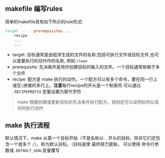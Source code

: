## makefile 编写rules

简单的makefile具有如下所示的rule形式:

```makefile
target ... : prerequisites ...
    recipe
    ...
    ...
```
- target: 目标通常是由程序生成的文件的名称;包括可执行文件或目标文件,也可以是要执行的动作作的名称, 例如 `clean`
- prerequisite: 先决条件是用作创建目标的输入的文件。一个目标通常依赖于多个文件
- recipe: 配方是 make 执行的动作。一个配方可以有多个命令，要在同一行上或在`\`拼接的多行上。**注意**每行recipe的开头是一个制表符.可以通过 `.RECIPEPREFIX` 变量设置为替代字符

> make 根据创建或更新目标的先决条件执行配方。规则还可以说明如何以及何时执行动作

## make 执行流程

默认情况下，make 从第一个目标开始（不是名称以 `.` 开头的目标，除非它们还包含一个或多个 `/`）。称为默认目标。（目标是使 最终努力更新。 可以使用 命令行参数或`.DEFAULT_GOAL`变量覆写